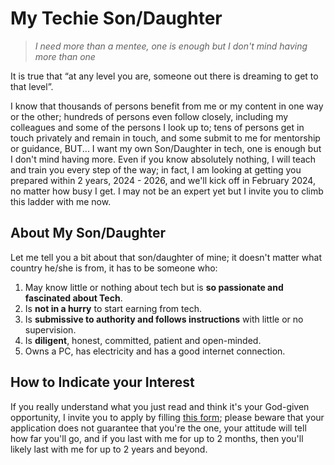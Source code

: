 # My Techie Son/Daughter
> *I need more than a mentee, one is enough but I don't mind having more than one*

It is true that “at any level you are, someone out there is dreaming to get to that level”.

I know that thousands of persons benefit from me or my content in one way or the other; hundreds of persons even
follow closely, including my colleagues and some of the persons I look up to; tens of persons get in touch privately
and remain in touch, and some submit to me for mentorship or guidance, BUT... I want my own Son/Daughter in tech,
one is enough but I don't mind having more. Even if you know absolutely nothing, I will teach and train you every step
of the way; in fact, I am looking at getting you prepared within 2 years, 2024 - 2026, and we'll kick off in February
2024, no matter how busy I get. I may not be an expert yet but I invite you to climb this ladder with me now.

## About My Son/Daughter
Let me tell you a bit about that son/daughter of mine; it doesn't matter what country he/she is from, it has to be someone who:
1. May know little or nothing about tech but is **so passionate and fascinated about Tech**.
2. Is **not in a hurry** to start earning from tech.
3. Is **submissive to authority and follows instructions** with little or no supervision.
4. Is **diligent**, honest, committed, patient and open-minded.
5. Owns a PC, has electricity and has a good internet connection.

## How to Indicate your Interest
If you really understand what you just read and think it's your God-given opportunity, I invite you to apply by
filling [this form](https://docs.google.com/forms/d/e/1FAIpQLSeXU1YylueKKauaroB9M1us0uWxOlOGv7CWkojh2AhXvpwVlQ/viewform?pli=1); please beware that your application does not guarantee that you're the one, your attitude
will tell how far you'll go, and if you last with me for up to 2 months, then you'll likely last with me for up to
2 years and beyond.
